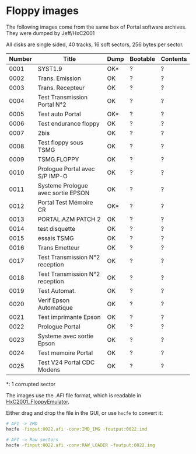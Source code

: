 # Floppy images

The following images come from the same box of Portal software archives. They were dumped by Jeff/HxC2001

All disks are single sided, 40 tracks, 16 soft sectors, 256 bytes per sector.

Number | Title                              | Dump | Bootable | Contents 
------ | ---------------------------------- | ---- | -------- | --------
 0001  | SYST1.9                            |  OK* | ?        | ?
 0002  | Trans. Emission                    |  OK  | ?        | ?
 0003  | Trans. Recepteur                   |  OK  | ?        | ?
 0004  | Test Transmission Portal N°2       |  OK  | ?        | ?
 0005  | Test auto Portal                   |  OK* | ?        | ?
 0006  | Test endurance floppy              |  OK  | ?        | ?
 0007  | 2bis                               |  OK  | ?        | ?
 0008  | Test floppy sous TSMG              |  OK  | ?        | ?
 0009  | TSMG.FLOPPY                        |  OK  | ?        | ?
 0010  | Prologue Portal avec S/P IMP-O     |  OK  | ?        | ?
 0011  | Systeme Prologue avec sortie EPSON |  OK  | ?        | ?
 0012  | Portal Test Mémoire CR             |  OK* | ?        | ?
 0013  | PORTAL.AZM PATCH 2                 |  OK  | ?        | ?
 0014  | test disquette                     |  OK  | ?        | ?
 0015  | essais TSMG                        |  OK  | ?        | ?
 0016  | Trans Emetteur                     |  OK  | ?        | ?
 0017  | Test Transmission N°2 reception    |  OK  | ?        | ?
 0018  | Test Transmission N°2 reception    |  OK  | ?        | ?
 0019  | Test Automat.                      |  OK  | ?        | ?
 0020  | Verif Epson Automatique            |  OK  | ?        | ?
 0021  | Test imprimante Epson              |  OK  | ?        | ?
 0022  | Prologue Portal                    |  OK  | ?        | ?
 0023  | Systeme avec sortie Epson          |  OK  | ?        | ?
 0024  | Test memoire Portal                |  OK  | ?        | ?
 0025  | Test V24 Portal CDC Modens         |  OK  | ?        | ?

\*: 1 corrupted sector

The images use the .AFI file format, which is readable in [HxC2001_FloppyEmulator](https://github.com/jfdelnero/HxCFloppyEmulator).

Either drag and drop the file in the GUI, or use `hxcfe` to convert it:
```bash
# AFI -> IMD
hxcfe -finput:0022.afi -conv:IMD_IMG -foutput:0022.imd

# AFI -> Raw sectors
hxcfe -finput:0022.afi -conv:RAW_LOADER -foutput:0022.img
```

